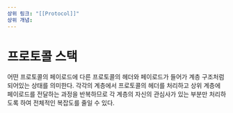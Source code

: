 ```yaml
---
상위 링크: "[[Protocol]]"
상위 개념:
---
```

# 프로토콜 스택
어떤 프로토콜의 페이로드에 다른 프로토콜의 헤더와 페이로드가 들어가 계층 구조처럼 되어있는 상태를 의미한다. 각각의 계층에서 프로토콜의 헤더를 처리하고 상위 계층에 페이로드를 전달하는 과정을 반복하므로 각 계층의 자신의 관심사가 있는 부분만 처리하도록 하여 전체적인 복잡도를 줄일 수 있다.